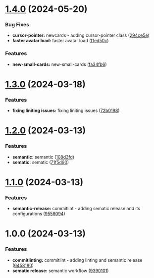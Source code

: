 # [1.4.0](https://github.com/akibrahimug/portfolio-frontend/compare/v1.3.0...v1.4.0) (2024-05-20)


### Bug Fixes

* **cursor-pointer:** newcards - adding cursor-pointer class ([294ce5e](https://github.com/akibrahimug/portfolio-frontend/commit/294ce5e7b177a9288a475d9bc64f0cb7f9843b34))
* **faster avatar load:** faster avatar load ([f1ed50c](https://github.com/akibrahimug/portfolio-frontend/commit/f1ed50ca1b825b157cf4d6a1a4c8b1b4c83abd1f))


### Features

* **new-small-cards:** new-small-cards ([fa34fb6](https://github.com/akibrahimug/portfolio-frontend/commit/fa34fb6a07aa53fdbd29af1c5ee5ef95987731fb))

# [1.3.0](https://github.com/akibrahimug/portfolio-frontend/compare/v1.2.0...v1.3.0) (2024-03-18)


### Features

* **fixing liniting issues:** fixing liniting issues ([72b0198](https://github.com/akibrahimug/portfolio-frontend/commit/72b0198a64160a4cf91a0ee1b56ceba645ecb34e))

# [1.2.0](https://github.com/akibrahimug/portfolio-frontend/compare/v1.1.0...v1.2.0) (2024-03-13)


### Features

* **semantic:** semantic ([108d3fd](https://github.com/akibrahimug/portfolio-frontend/commit/108d3fd2c6a73fd62db84d44293a7db37a964182))
* **sematic:** sematic ([71f5d90](https://github.com/akibrahimug/portfolio-frontend/commit/71f5d907139b5325fd1563bf8dbfa2b93529fc99))

# [1.1.0](https://github.com/akibrahimug/portfolio-frontend/compare/v1.0.0...v1.1.0) (2024-03-13)


### Features

* **semantic-release:** commitlint - adding sematic release and its configurations ([9556094](https://github.com/akibrahimug/portfolio-frontend/commit/9556094119c204c5a27b7eacbecba98997206f9d))

# 1.0.0 (2024-03-13)


### Features

* **commitlinting:** commitlint - adding linting and semantic release ([6458180](https://github.com/akibrahimug/portfolio-frontend/commit/6458180f55efad18f3eee721c6ac7ef2101c7fbb))
* **sematic release:** semantic workflow ([9390101](https://github.com/akibrahimug/portfolio-frontend/commit/93901017e1ba202301ac25b4b912bd4b81d5b6ab))
